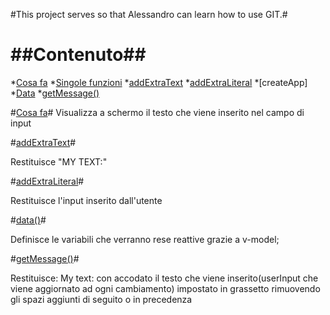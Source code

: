 #This project serves so that Alessandro can learn how to use GIT.#

##Contenuto##
=========
*[Cosa fa](#cosafa)
*[Singole funzioni](#sfunzioni)
	*[addExtraText](#addExtraText)
	*[addExtraLiteral](#addExtraLiteral)
	*[createApp]
		*[Data](#data)
		*[getMessage()](#getm)

#[Cosa fa](#cosafa)#
Visualizza a schermo il testo che viene inserito nel campo di input

#[addExtraText](#addExtratext)#

Restituisce "MY TEXT:"

#[addExtraLiteral](#addExtraLiteral)#

Restituisce l'input inserito dall'utente

#[data()](#data)#

Definisce le variabili che verranno rese reattive grazie a v-model;

#[getMessage()](#getm)#

Restituisce: My text: con accodato il testo che viene inserito(userInput che viene aggiornato ad ogni cambiamento) impostato 
in grassetto rimuovendo gli spazi aggiunti di seguito o in precedenza

